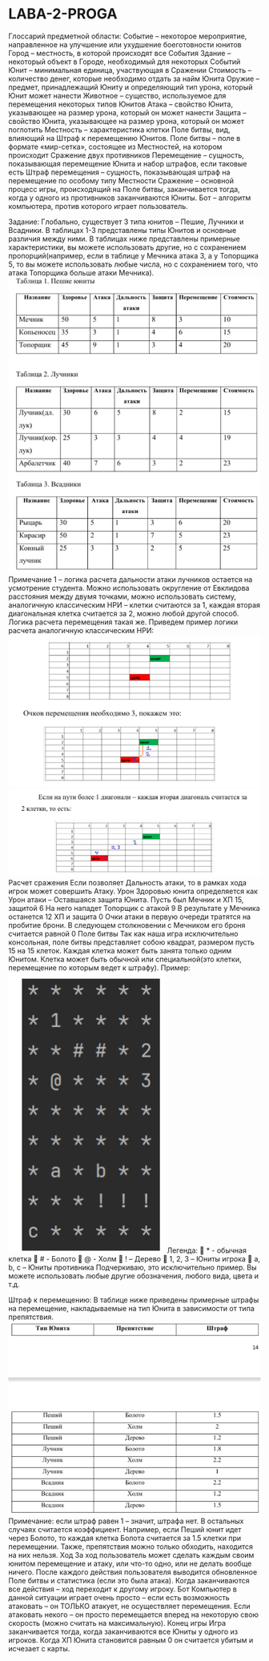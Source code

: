 # LABA-2-PROGA
Глоссарий предметной области:
Событие – некоторое мероприятие, направленное на улучшение или
ухудшение боеготовности юнитов
Город – местность, в которой происходят все События
Здание – некоторый объект в Городе, необходимый для некоторых
Событий
Юнит – минимальная единица, участвующая в Сражении
Стоимость – количество денег, которые необходимо отдать за найм
Юнита
Оружие – предмет, принадлежащий Юниту и определяющий тип
урона, который Юнит может нанести
Животное – существо, используемое для перемещения некоторых
типов Юнитов
Атака – свойство Юнита, указывающее на размер урона, который он
может нанести
Защита – свойство Юнита, указывающее на размер урона, который он
может поглотить
Местность – характеристика клетки Поле битвы, вид, влияющий на
Штраф к перемещению Юнитов.
Поле битвы – поле в формате «мир-сетка», состоящее из Местностей,
на котором происходит Сражение двух противников
Перемещение – сущность, показывающая перемещение Юнита и
набор штрафов, если таковые есть
Штраф перемещения – сущность, показывающая штраф на
перемещение по особому типу Местности
Сражение – основной процесс игры, происходящий на Поле битвы,
заканчивается тогда, когда у одного из противников заканчиваются Юниты.
Бот – алгоритм компьютера, против которого играет пользователь.

Задание:
Глобально, существует 3 типа юнитов – Пешие, Лучники и Всадники.
В таблицах 1-3 представлены типы Юнитов и основные различия между
ними. В таблицах ниже представлены примерные характеристики, вы можете
использовать другие, но с сохранением пропорций(например, если в таблице
у Мечника атака 3, а у Топорщика 5, то вы можете использовать любые
числа, но с сохранением того, что атака Топорщика больше атаки Мечника).    
![alt text](image.png)
![alt text](image-1.png)
Примечание 1 – логика расчета дальности атаки лучников остается на
усмотрение студента. Можно использовать округление от Евклидова
расстояния между двумя точками, можно использовать систему,
аналогичную классическим НРИ – клетки считаются за 1, каждая вторая
диагональная клетка считается за 2, можно любой другой способ. Логика
расчета перемещения такая же. Приведем пример логики расчета
аналогичную классическим НРИ:
![alt text](image-2.png)
![alt text](image-3.png)
Расчет сражения
Если позволяет Дальность атаки, то в рамках хода игрок может
совершить Атаку. Урон Здоровью юнита определяется как Урон атаки –
Оставшаяся защита Юнита. Пусть был Мечник и ХП 15, защитой 6 На него
нападет Топорщик с атакой 9 В результате у Мечника останется 12 ХП и
защита 0 Очки атаки в первую очереди тратятся на пробитие брони. В
следующем столкновении с Мечником его броня считается равной 0
Поле битвы
Так как наша игра исключительно консольная, поле битвы
представляет собою квадрат, размером пусть 15 на 15 клеток. Каждая клетка
может быть занята только одним Юнитом. Клетка может быть обычной или
специальной(это клетки, перемещение по которым ведет к штрафу). Пример:
![alt text](image-4.png)
Легенда:
 * - обычная клетка
 # - Болото
 @ - Холм
 ! – Дерево
 1, 2, 3 – Юниты игрока
 a, b, c – Юниты противника
Подчеркиваю, это исключительно пример. Вы можете использовать
любые другие обозначения, любого вида, цвета и т.д.

Штраф к перемещению:
В таблице ниже приведены примерные штрафы на перемещение,
накладываемые на тип Юнита в зависимости от типа препятствия.
![alt text](image-5.png)
Примечание: если штраф равен 1 – значит, штрафа нет. В остальных
случаях считается коэффициент. Например, если Пеший юнит идет через
Болото, то каждая клетка Болота считается за 1.5 клетки при перемещении.
Также, препятствия можно только обходить, находится на них нельзя.
Ход
За ход пользователь может сделать каждым своим юнитом
перемещение и атаку, или что-то одно, или не делать вообще ничего. После
каждого действия пользователя выводится обновленное Поле битвы и
статистика (если это была атака). Когда заканчиваются все действия – ход
переходит к другому игроку.
Бот
Компьютер в данной ситуации играет очень просто – если есть
возможность атаковать – он ТОЛЬКО атакует, не осуществляет
перемещения. Если атаковать некого – он просто перемещается вперед на
некоторую свою скорость (можно считать на максимальную).
Конец игры
Игра заканчивается тогда, когда заканчиваются все Юниты у одного из
игроков. Когда ХП Юнита становится равным 0 он считается убитым и
исчезает с карты.